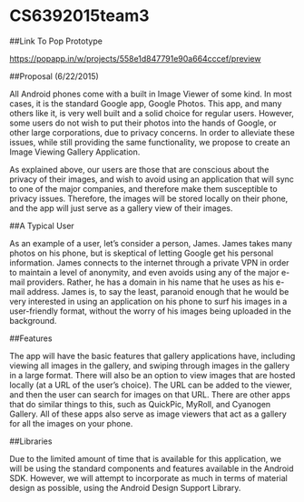 # CS6392015team3

##Link To Pop Prototype

https://popapp.in/w/projects/558e1d847791e90a664cccef/preview

##Proposal (6/22/2015)

All Android phones come with a built in Image Viewer of some kind. In most cases, it is the standard Google app, Google Photos. This app, and many others like it, is very well built and a solid choice for regular users. However, some users do not wish to put their photos into the hands of Google, or other large corporations, due to privacy concerns. In order to alleviate these issues, while still providing the same functionality, we propose to create an Image Viewing Gallery Application.

As explained above, our users are those that are conscious about the privacy of their images, and wish to avoid using an application that will sync to one of the major companies, and therefore make them susceptible to privacy issues. Therefore, the images will be stored locally on their phone, and the app will just serve as a gallery view of their images.

##A Typical User

As an example of a user, let’s consider a person, James. James takes many photos on his phone, but is skeptical of letting Google get his personal information. James connects to the internet through a private VPN in order to maintain a level of anonymity, and even avoids using any of the major e-mail providers. Rather, he has a domain in his name that he uses as his e-mail address. James is, to say the least, paranoid enough that he would be very interested in using an application on his phone to surf his images in a user-friendly format, without the worry of his images being uploaded in the background.

##Features

The app will have the basic features that gallery applications have, including viewing all images in the gallery, and swiping through images in the gallery in a large format. There will also be an option to view images that are hosted locally (at a URL of the user’s choice). The URL can be added to the viewer, and then the user can search for images on that URL. There are other apps that do similar things to this, such as QuickPic, MyRoll, and Cyanogen Gallery. All of these apps also serve as image viewers that act as a gallery for all the images on your phone.

##Libraries

Due to the limited amount of time that is available for this application, we will be using the standard components and features available in the Android SDK. However, we will attempt to incorporate as much in terms of material design as possible, using the Android Design Support Library.